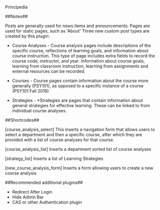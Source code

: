 Principedia

##Notes##

Posts are generally used for news items and announcements. Pages are used for static pages, such as 'About'
Three new custom post types are created by this plugin: 

* Course Analyses - Course analysis pages include descriptions of the specific course, reflections of learning goals, and information about course instruction. This type of page includes extra fields to record the course code, instructor, and year. Information about course goals, learning from classroom instruction, learning from assignments and external resources can be recorded.

* Courses - Course pages contain information about the course more generally (PSY101), as opposed to a specific instance of a course (PSY101 Fall 2016)

* Strategies - *Strategies are pages that contain information about general strategies for effective learning.  These can be linked to from individual course analyses.

##Shortcodes##

[course_analysis_select]
 This inserts a navigation form that allows users to select a department and then a specific course, after which they are provided with a list of course analyses for that course.

[course_analysis_list]
  Inserts a department sorted list of course analyses

[strategy_list]
  Inserts a list of Learning Strategies

[new_course_analysis_form]
  Inserts a form allowing users to create a new course analysis
  
  
  ##Recommended additional plugins##
  
 - Redirect After Login
 - Hide Admin Bar
 - CAS or other Authentication plugin
